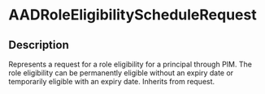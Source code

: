 
# AADRoleEligibilityScheduleRequest

## Description

Represents a request for a role eligibility for a principal through PIM. The role eligibility can be permanently eligible without an expiry date or temporarily eligible with an expiry date. Inherits from request.

